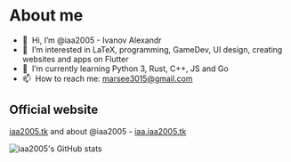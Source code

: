 # About me
- 👋 &nbsp;Hi, I’m @iaa2005 - Ivanov Alexandr
- 👀 &nbsp;I’m interested in LaTeX, programming, GameDev, UI design, creating websites and apps on Flutter
- 🌱 &nbsp;I’m currently learning Python 3, Rust, C++, JS and Go
- 📫 &nbsp;How to reach me: marsee3015@gmail.com


## Official website
[iaa2005.tk](https://iaa2005.tk) and about @iaa2005 - [iaa.iaa2005.tk](https://iaa.iaa2005.tk)

![iaa2005's GitHub stats](https://github-readme-stats.vercel.app/api?username=iaa2005&show_icons=true&theme=vue)
